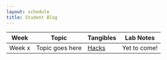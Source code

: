 ```yaml
---
layout: schedule
title: Student Blog
---
```


| Week | Topic | Tangibles | Lab Notes |
|----------|----------|----------|----------|
| Week x | Topic goes here | [Hacks]() | Yet to come! |